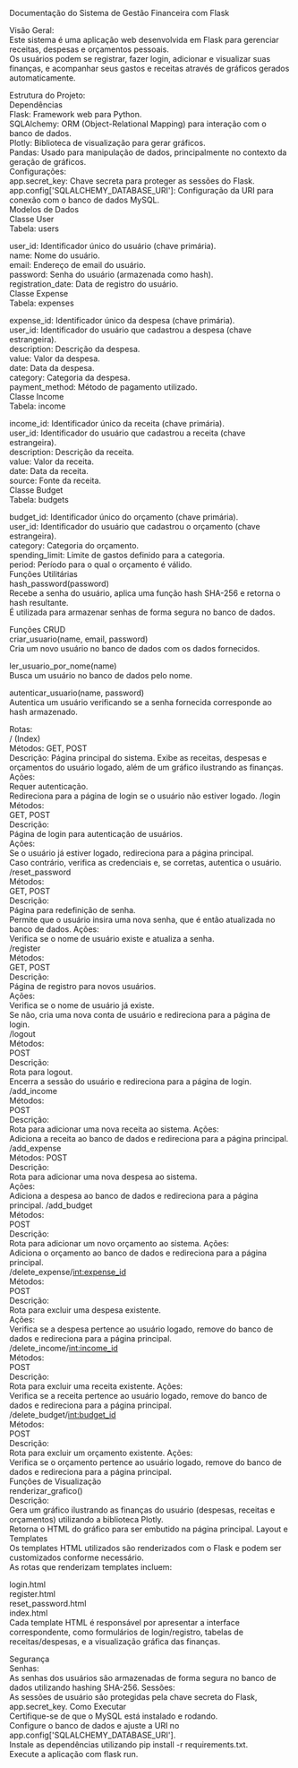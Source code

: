 Documentação do Sistema de Gestão Financeira com Flask

Visão Geral: <br />
Este sistema é uma aplicação web desenvolvida em Flask para gerenciar receitas, despesas e orçamentos pessoais.<br /> Os usuários podem se registrar, fazer login, adicionar e visualizar suas finanças, e acompanhar seus gastos e receitas através de gráficos gerados automaticamente.

Estrutura do Projeto: <br />
Dependências <br />
Flask: Framework web para Python. <br /> 
SQLAlchemy: ORM (Object-Relational Mapping) para interação com o banco de dados. <br />
Plotly: Biblioteca de visualização para gerar gráficos. <br />
Pandas: Usado para manipulação de dados, principalmente no contexto da geração de gráficos. <br />
Configurações: <br />
app.secret_key: Chave secreta para proteger as sessões do Flask. <br />
app.config['SQLALCHEMY_DATABASE_URI']: Configuração da URI para conexão com o banco de dados MySQL. <br />
Modelos de Dados <br />
Classe User <br />
Tabela: users <br />

user_id: Identificador único do usuário (chave primária). <br />
name: Nome do usuário. <br />
email: Endereço de email do usuário. <br />
password: Senha do usuário (armazenada como hash). <br />
registration_date: Data de registro do usuário. <br />
Classe Expense <br />
Tabela: expenses <br />

expense_id: Identificador único da despesa (chave primária). <br />
user_id: Identificador do usuário que cadastrou a despesa (chave estrangeira). <br />
description: Descrição da despesa. <br />
value: Valor da despesa. <br />
date: Data da despesa. <br />
category: Categoria da despesa. <br />
payment_method: Método de pagamento utilizado. <br />
Classe Income <br />
Tabela: income <br />

income_id: Identificador único da receita (chave primária). <br />
user_id: Identificador do usuário que cadastrou a receita (chave estrangeira).<br />
description: Descrição da receita.<br />
value: Valor da receita.<br />
date: Data da receita.<br />
source: Fonte da receita.<br />
Classe Budget<br />
Tabela: budgets<br />

budget_id: Identificador único do orçamento (chave primária).<br />
user_id: Identificador do usuário que cadastrou o orçamento (chave estrangeira).<br />
category: Categoria do orçamento.<br />
spending_limit: Limite de gastos definido para a categoria.<br />
period: Período para o qual o orçamento é válido.<br />
Funções Utilitárias<br />
hash_password(password)<br />
Recebe a senha do usuário, aplica uma função hash SHA-256 e retorna o hash resultante.<br /> É utilizada para armazenar senhas de forma segura no banco de dados.

Funções CRUD<br />
criar_usuario(name, email, password)<br />
Cria um novo usuário no banco de dados com os dados fornecidos.<br />

ler_usuario_por_nome(name) <br />
Busca um usuário no banco de dados pelo nome.<br />

autenticar_usuario(name, password)<br />
Autentica um usuário verificando se a senha fornecida corresponde ao hash armazenado.<br />

Rotas: <br />
/ (Index)<br />
Métodos: GET, POST<br />
Descrição: Página principal do sistema. Exibe as receitas, despesas e orçamentos do usuário logado, além de um gráfico ilustrando as finanças. <br />
Ações:<br />
Requer autenticação.<br /> Redireciona para a página de login se o usuário não estiver logado.
/login <br />
Métodos: <br />
GET, POST<br />
Descrição:<br/> Página de login para autenticação de usuários. <br/>
Ações:<br/> Se o usuário já estiver logado, redireciona para a página principal. <br/> Caso contrário, verifica as credenciais e, se corretas, autentica o usuário.
/reset_password<br/>
Métodos:<br/> GET, POST<br/>
Descrição: <br/>Página para redefinição de senha.<br/> Permite que o usuário insira uma nova senha, que é então atualizada no banco de dados.
Ações:<br/> Verifica se o nome de usuário existe e atualiza a senha.<br/>
/register<br/>
Métodos:<br/> GET, POST<br/>
Descrição:<br/> Página de registro para novos usuários.<br/>
Ações:<br/> Verifica se o nome de usuário já existe. <br/>Se não, cria uma nova conta de usuário e redireciona para a página de login.<br/>
/logout<br/>
Métodos:<br/> POST<br/>
Descrição: <br/>Rota para logout. <br/>Encerra a sessão do usuário e redireciona para a página de login.
/add_income<br/>
Métodos:<br/> POST<br/>
Descrição:<br/> Rota para adicionar uma nova receita ao sistema.
Ações:<br/> Adiciona a receita ao banco de dados e redireciona para a página principal.
/add_expense<br/>
Métodos: POST<br/>
Descrição:<br/> Rota para adicionar uma nova despesa ao sistema.<br/>
Ações:<br/> Adiciona a despesa ao banco de dados e redireciona para a página principal.
/add_budget<br/>
Métodos:<br/> POST<br/>
Descrição:<br/> Rota para adicionar um novo orçamento ao sistema.
Ações:<br/> Adiciona o orçamento ao banco de dados e redireciona para a página principal.<br/>
/delete_expense/<int:expense_id><br/>
Métodos: <br/>POST<br/>
Descrição:<br/> Rota para excluir uma despesa existente.<br/>
Ações:<br/> Verifica se a despesa pertence ao usuário logado, remove do banco de dados e redireciona para a página principal.<br/>
/delete_income/<int:income_id><br/>
Métodos:<br/> POST<br/>
Descrição: <br/>Rota para excluir uma receita existente.
Ações: <br/>Verifica se a receita pertence ao usuário logado, remove do banco de dados e redireciona para a página principal.<br/>
/delete_budget/<int:budget_id><br/>
Métodos:<br/> POST<br/>
Descrição:<br/> Rota para excluir um orçamento existente.
Ações:<br/> Verifica se o orçamento pertence ao usuário logado, remove do banco de dados e redireciona para a página principal.<br/>
Funções de Visualização<br/>
renderizar_grafico()<br/>
Descrição:<br/> Gera um gráfico ilustrando as finanças do usuário (despesas, receitas e orçamentos) utilizando a biblioteca Plotly.<br/> Retorna o HTML do gráfico para ser embutido na página principal.
Layout e Templates<br/>
Os templates HTML utilizados são renderizados com o Flask e podem ser customizados conforme necessário.<br/> As rotas que renderizam templates incluem:

login.html<br/>
register.html<br/>
reset_password.html<br/>
index.html<br/>
Cada template HTML é responsável por apresentar a interface correspondente, como formulários de login/registro, tabelas de receitas/despesas, e a visualização gráfica das finanças.<br/>

Segurança<br/>
Senhas:<br/> As senhas dos usuários são armazenadas de forma segura no banco de dados utilizando hashing SHA-256.
Sessões:<br/> As sessões de usuário são protegidas pela chave secreta do Flask, app.secret_key.
Como Executar<br/>
Certifique-se de que o MySQL está instalado e rodando.<br/>
Configure o banco de dados e ajuste a URI no app.config['SQLALCHEMY_DATABASE_URI'].<br/>
Instale as dependências utilizando pip install -r requirements.txt.<br/>
Execute a aplicação com flask run.<br/>